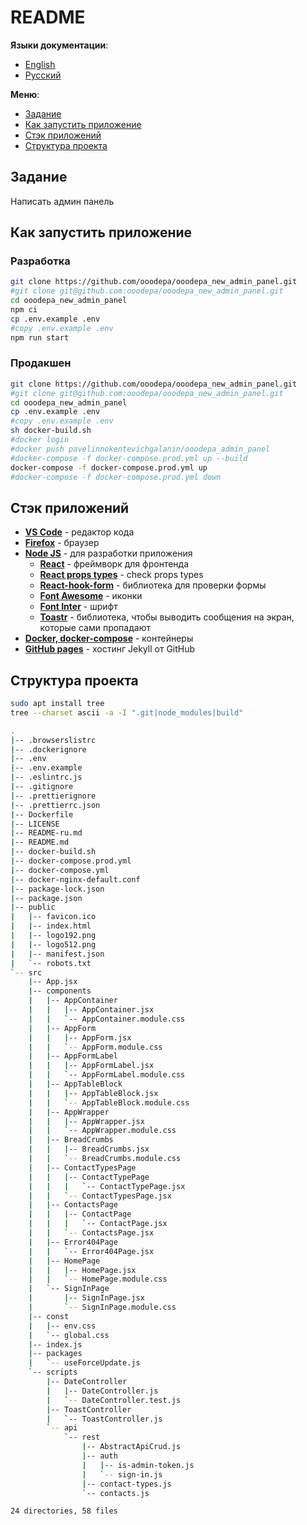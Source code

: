 # README

**Языки документации**:

- [English](README.md)
- [Русский](README-ru.md)

**Меню**:

- [Задание](#задание)
- [Как запустить приложение](#как-запустить-приложение)
- [Стэк приложений](#стэк-приложений)
- [Структура проекта](#структура-проекта)

## Задание

Написать админ панель

## Как запустить приложение

### Разработка

```bash
git clone https://github.com/ooodepa/ooodepa_new_admin_panel.git
#git clone git@github.com:ooodepa/ooodepa_new_admin_panel.git
cd ooodepa_new_admin_panel
npm ci
cp .env.example .env
#copy .env.example .env
npm run start
```

### Продакшен

```bash
git clone https://github.com/ooodepa/ooodepa_new_admin_panel.git
#git clone git@github.com:ooodepa/ooodepa_new_admin_panel.git
cd ooodepa_new_admin_panel
cp .env.example .env
#copy .env.example .env
sh docker-build.sh
#docker login
#docker push pavelinnokentevichgalanin/ooodepa_admin_panel
#docker-compose -f docker-compose.prod.yml up --build
docker-compose -f docker-compose.prod.yml up
#docker-compose -f docker-compose.prod.yml down
```

## Стэк приложений

- **[VS Code](https://code.visualstudio.com/#alt-downloads)** - редактор кода
- **[Firefox](https://www.mozilla.org/en-US/firefox/enterprise/)** - браузер
- **[Node JS](https://nodejs.org/en/)** - для разработки приложения
  - **[React](https://reactjs.org/tutorial/tutorial.html)** - фреймворк для
    фронтенда
  - **[React props types](https://www.npmjs.com/package/prop-types)** - check
    props types
  - **[React-hook-form](https://react-hook-form.com/get-started)** - библиотека
    для проверки формы
  - **[Font Awesome](https://fontawesome.com/v5/docs/web/use-with/react)** -
    иконки
  - **[Font Inter](https://www.npmjs.com/package/typeface-inter)** - шрифт
  - **[Toastr](https://codeseven.github.io/toastr/demo.html)** - библиотека,
    чтобы выводить сообщения на экран, которые сами пропадают
- **[Docker, docker-compose](https://www.docker.com/)** - контейнеры
- **[GitHub pages](https://pages.github.com/)** - хостинг Jekyll от GitHub

## Структура проекта

```bash
sudo apt install tree
tree --charset ascii -a -I ".git|node_modules|build"
```

```bash
.
|-- .browserslistrc
|-- .dockerignore
|-- .env
|-- .env.example
|-- .eslintrc.js
|-- .gitignore
|-- .prettierignore
|-- .prettierrc.json
|-- Dockerfile
|-- LICENSE
|-- README-ru.md
|-- README.md
|-- docker-build.sh
|-- docker-compose.prod.yml
|-- docker-compose.yml
|-- docker-nginx-default.conf
|-- package-lock.json
|-- package.json
|-- public
|   |-- favicon.ico
|   |-- index.html
|   |-- logo192.png
|   |-- logo512.png
|   |-- manifest.json
|   `-- robots.txt
`-- src
    |-- App.jsx
    |-- components
    |   |-- AppContainer
    |   |   |-- AppContainer.jsx
    |   |   `-- AppContainer.module.css
    |   |-- AppForm
    |   |   |-- AppForm.jsx
    |   |   `-- AppForm.module.css
    |   |-- AppFormLabel
    |   |   |-- AppFormLabel.jsx
    |   |   `-- AppFormLabel.module.css
    |   |-- AppTableBlock
    |   |   |-- AppTableBlock.jsx
    |   |   `-- AppTableBlock.module.css
    |   |-- AppWrapper
    |   |   |-- AppWrapper.jsx
    |   |   `-- AppWrapper.module.css
    |   |-- BreadCrumbs
    |   |   |-- BreadCrumbs.jsx
    |   |   `-- BreadCrumbs.module.css
    |   |-- ContactTypesPage
    |   |   |-- ContactTypePage
    |   |   |   `-- ContactTypePage.jsx
    |   |   `-- ContactTypesPage.jsx
    |   |-- ContactsPage
    |   |   |-- ContactPage
    |   |   |   `-- ContactPage.jsx
    |   |   `-- ContactsPage.jsx
    |   |-- Error404Page
    |   |   `-- Error404Page.jsx
    |   |-- HomePage
    |   |   |-- HomePage.jsx
    |   |   `-- HomePage.module.css
    |   `-- SignInPage
    |       |-- SignInPage.jsx
    |       `-- SignInPage.module.css
    |-- const
    |   |-- env.css
    |   `-- global.css
    |-- index.js
    |-- packages
    |   `-- useForceUpdate.js
    `-- scripts
        |-- DateController
        |   |-- DateController.js
        |   `-- DateController.test.js
        |-- ToastController
        |   `-- ToastController.js
        `-- api
            `-- rest
                |-- AbstractApiCrud.js
                |-- auth
                |   |-- is-admin-token.js
                |   `-- sign-in.js
                |-- contact-types.js
                `-- contacts.js

24 directories, 58 files
```
